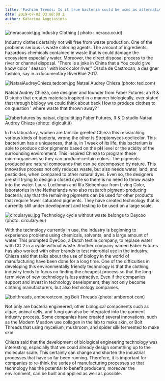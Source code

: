 ```yaml
---
title: 'Fashion Trends: Is it true bacteria could be used as alternative dye clothes?'
date: 2019-07-02 03:08:00 Z
author: Katarina Anggiasinta
---
```


![neracacoid.jpg](/uploads/neracacoid.jpg)
Industry Clothing ( photo : neraca.co.id)

Industry clothes certainly not will free from waste production. One of the problems serious is waste coloring agents. The amount of ingredients hazardous chemicals contained in waste that is could damage the ecosystem especially water. Moreover, the direct disposal process to the river or channel disposal. "There is a joke in China that a You could give know color ' season ' with look color river," Orsola de Castrocan, a designer fashion, say in a documentary RiverBlue 2017.

![NatsaiAudreyChieza,tedcom.jpg](/uploads/NatsaiAudreyChieza,tedcom.jpg)
Natsai Audrey Chieza (photo: ted.com)

Natsai Audrey Chieza, one designer and founder from Faber Futures; an R & D studio that creates materials inspired in a manner biologically, ever stated that through biology we could think about back How to produce clothes to on question ' where waste that thrown away? '

![faberfutures by natsai, digicultit.jpg](/uploads/faberfutures%20by%20natsai,%20digicultit.jpg)
Faber Futures, R & D studio Natsai Audrey Chieza (photo: digicult.it)

In his laboratory, women are familiar greeted Chieza this researching various kinds of bacteria, wrong the other is Streptomyces coelicolor. This bacterium has a uniqueness, that is, in 1 week of its life, this bacterium is able to produce color pigments based on the pH level or the acidity of the surrounding environment. This inspired Chieza to program these microorganisms so they can produce certain colors. The pigments produced are natural compounds that can be decomposed by nature. This innovative process not only reduces waste, but also needs water, land, and pesticides, when compared to other natural dyes. Even so, the designers are still trying to design a closed cycle so there is no need to throw waste into the water. Laura Lucthman and Ilfa Siebenhaar from Living Color, laboratories in the Netherlands who also research pigment-producing bacteria, say that the remaining pigments can be used for other products that require fewer saturated pigments. They have created technology that is currently still under development and testing to be used on a large scale.

![circularyeu.jpg](/uploads/circularyeu.jpg)
Technology cycle without waste belongs to Deycoo (photo: circulary.eu)

With the technology currently in use, the industry is beginning to experience problems using chemicals, solvents, and a large amount of water. This prompted DyeCoo, a Dutch textile company, to replace water with CO 2 in a cycle without waste. Another company named Faber Futures has also worked with other brands to test microbial use in the industry. Chieza said that talks about the use of biology in the world of manufacturing have been done for a long time. One of the difficulties in developing this environmentally friendly technology is that the clothing industry tends to focus on finding the cheapest process so that the long-term view of new technology is less attractive. Even if the companies support and invest in technology development, they not only become clothing manufacturers, but also technology companies.

![bolthreads, amberootcom.jpg](/uploads/bolthreads,%20amberootcom.jpg)
Bolt Threads (photo: amberoot.com)

Not only are bacteria engineered, other biological components such as algae, animal cells, and fungi can also be integrated into the garment industry process. Some companies have created several innovations, such as the Modern Meadow use collagen in the lab to make skin, or Bolt Threads that using mycelium, mushroom, and spider silk fermented to make skin.

Chieza said that the development of biological engineering technology was interesting, especially that we could already design something up to the molecular scale. This certainly can change and shorten the industrial processes that have so far been running. Therefore, it is important for companies to re-think the series of manufacturing processes so that technology has the potential to benefit producers, moreover the environment, can be built and applied as well as possible.